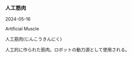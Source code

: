 <article id="人工筋肉">

### 人工筋肉

<p class="st_update_header">2024-05-16</p>
<p class="st_name_header_en">Artificial Muscle</p>
<p class="st_name_header_jp">人工筋肉(じんこうきんにく)</p>
<div class="article_explanation">人工的に作られた筋肉。ロボットの動力源として使用される。</div>
</article>
